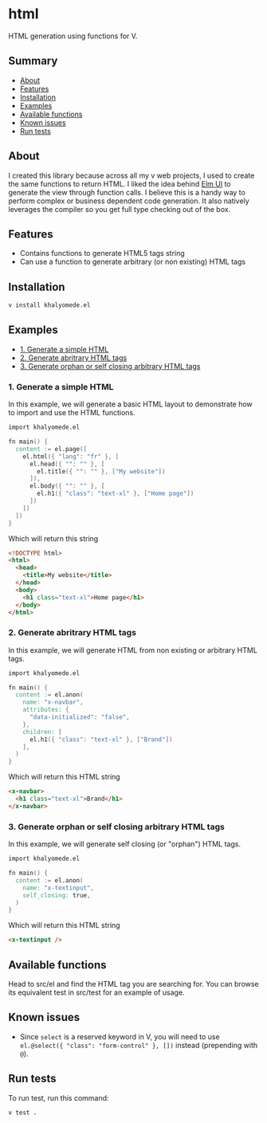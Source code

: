 # html

HTML generation using functions for V.

## Summary

- [About](#about)
- [Features](#features)
- [Installation](#installation)
- [Examples](#examples)
- [Available functions](#available-functions)
- [Known issues](#known-issues)
- [Run tests](#run-tests)

## About

I created this library because across all my v web projects, I used to create the same functions to return HTML. I liked the idea behind [Elm UI](https://package.elm-lang.org/packages/mdgriffith/elm-ui/latest/) to generate the view through function calls. I believe this is a handy way to perform complex or business dependent code generation. It also natively leverages the compiler so you get full type checking out of the box.

## Features

- Contains functions to generate HTML5 tags string
- Can use a function to generate arbitrary (or non existing) HTML tags

## Installation

```bash
v install khalyomede.el
```

## Examples

- [1. Generate a simple HTML](#1-generate-a-simple-html)
- [2. Generate abritrary HTML tags](#2-generate-abritrary-html-tags)
- [3. Generate orphan or self closing arbitrary HTML tags](#3-generate-orphan-or-self-closing-arbitrary-html-tags)

### 1. Generate a simple HTML

In this example, we will generate a basic HTML layout to demonstrate how to import and use the HTML functions.

```v
import khalyomede.el

fn main() {
  content := el.page([
    el.html({ "lang": "fr" }, [
      el.head({ "": "" }, [
        el.title({ "": "" }, ["My website"])
      ]),
      el.body({ "": "" }, [
        el.h1({ "class": "text-xl" }, ["Home page"])
      ])
    ])
  ])
}

```

Which will return this string

```html
<!DOCTYPE html>
<html>
  <head>
    <title>My website</title>
  </head>
  <body>
    <h1 class="text-xl">Home page</h1>
  </body>
</html>
```

### 2. Generate abritrary HTML tags

In this example, we will generate HTML from non existing or arbitrary HTML tags.

```v
import khalyomede.el

fn main() {
  content := el.anon(
    name: "x-navbar",
    attributes: {
      "data-initialized": "false",
    },
    children: [
      el.h1({ "class": "text-xl" }, ["Brand"])
    ],
  )
}
```

Which will return this HTML string

```html
<x-navbar>
  <h1 class="text-xl">Brand</h1>
</x-navbar>
```

### 3. Generate orphan or self closing arbitrary HTML tags

In this example, we will generate self closing (or "orphan") HTML tags.

```v
import khalyomede.el

fn main() {
  content := el.anon(
    name: "x-textinput",
    self_closing: true,
  )
}
```

Which will return this HTML string

```html
<x-textinput />
```

## Available functions

Head to src/el and find the HTML tag you are searching for. You can browse its equivalent test in src/test for an example of usage.

## Known issues

- Since `select` is a reserved keyword in V, you will need to use `el.@select({ "class": "form-control" }, [])` instead (prepending with `@`).

## Run tests

To run test, run this command:

```bash
v test .
```
